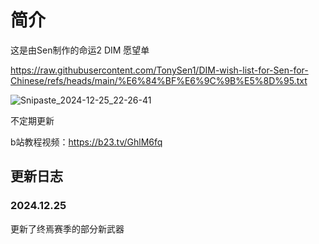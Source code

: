 # 简介
这是由Sen制作的命运2 DIM 愿望单

https://raw.githubusercontent.com/TonySen1/DIM-wish-list-for-Sen-for-Chinese/refs/heads/main/%E6%84%BF%E6%9C%9B%E5%8D%95.txt

![Snipaste_2024-12-25_22-26-41](https://github.com/user-attachments/assets/d2ed9fb9-8b58-4501-b652-c789a91dd854)

不定期更新

b站教程视频：https://b23.tv/GhlM6fq

## 更新日志
### 2024.12.25
更新了终焉赛季的部分新武器

